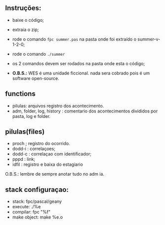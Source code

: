 ## Instruções:

- baixe o código;
- extraia o zip;   
- rode o comando ``` fpc summer.pas ``` na pasta onde foi extraído o summer-v-1-2-0;    
- rode o comando ``` ./summer ``` 
- os 2 comandos devem ser rodados na pasta onde esta o código;  

- <b>O.B.S.:</b> WES é uma unidade ficcional. nada sera cobrado pois é um software open-source.        

## functions 

- pilulas: arquivos registro dos acontecimento.
- adm, folder, log, history : comentario dos acontecimentos divididos por pasta, log e folder.  

## pilulas(files)

- proch ; registro do ocorrido.
- dodd-i : correlaçoes;
- dodd-c : correlaçao com identificador;
- pppd : link;
- idfil : registro e baixa do estagiario

O.B.S.: lembre de sempre  anotar tudo no adm ia.           

## stack configuraçao:

- stack: fpc/pascal/geany
- execute: ./%e
- compilar: fpc "%f"
- make object: make %e.o          
